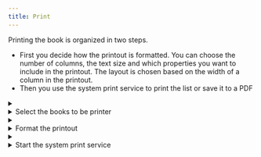 ```yaml
---
title: Print
---
```


Printing the book is organized in two steps.

- First you decide how the printout is formatted. You can choose the number of columns, the text size and which properties you want to include in the printout. The layout is chosen based on the width of a column in the printout.
- Then you use the system print service to print the list or save it to a PDF

<details><summary><li>Select the books to be printer</li></summary>
<p><a id="print-select"></a>

- Chose the filter to select the books to be printed. **\*\* All Books \*\*** will print all books in your book list unordered. The last filter you were displaying in the book list is chosen by default.
- Open the formatting settings to change the format of the printout

     ![Select Books](../images/print-select.png)
</details>
<details><summary><li>Format the printout</li></summary>
<p><a id="print-format"></a>

- Set the number of columns
- Set the orphan lines. This field sets the number of lines BiblioTech treats as orphan lines.
- Set the text size
- Set the width of the separator line between books. **None** will remove the separator line.
- Set the paper size. This value is forwarded to the system print service, and is mainly used to properly show the preview.
- Set the paper orientation. This value is forwarded to the system print service, and is mainly used to properly show the preview.

     ![Format](../images/print-format.png)
</details>
<details><summary><li>Start the system print service</li></summary>
<p><a id=""></a>

- Use the **Print** button to start the system print service.
- You can change the paper size and orientation in the system print service from what you selected in the print format.

    ![Service](../images/print-service.png)
</details>
